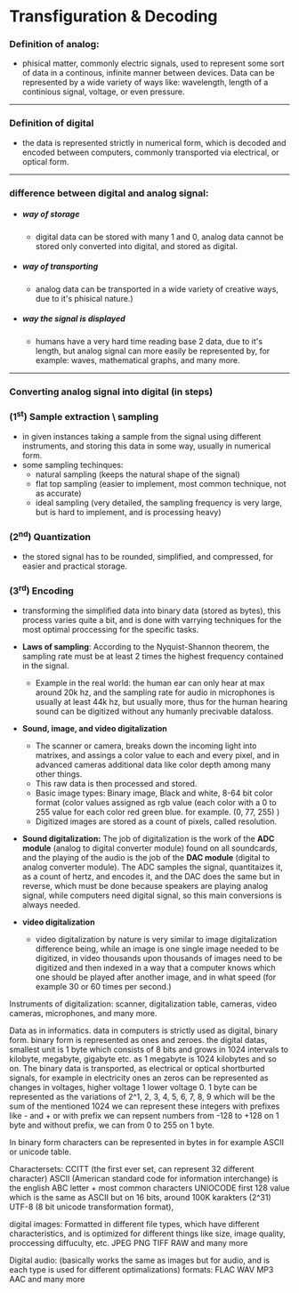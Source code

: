 # Transfiguration & Decoding

### Definition of analog: 
- phisical matter, commonly electric signals, used to represent some sort of data in a continous, infinite manner between devices. Data can be represented by a wide variety of ways like: wavelength, length of a continious signal, voltage, or even pressure. 
---

### Definition of digital 
- the data is represented strictly in numerical form, which is decoded and encoded between computers, commonly transported via electrical, or optical form.
---

### difference between digital and analog signal:
- ##### way of storage 
	-  digital data can be stored with many 1 and 0, analog data cannot be stored only converted into digital, and stored as digital.

- ##### way of transporting 
	- analog data can be transported in a wide variety of creative ways, due to it's phisical nature.)

- ##### way the signal is displayed 
	- humans have a very hard time reading base 2 data, due to it's length, but analog signal can more easily be represented by, for example: waves, mathematical graphs, and many more.
---

### Converting analog signal into digital (in steps)
### (1<sup>st</sup>)  Sample extraction \ sampling
- in given instances taking a sample from the signal using different instruments, and storing this data in some way, usually in numerical form.
- some sampling techinques: 
	- natural sampling (keeps the natural shape of the signal)
	- flat top sampling (easier to implement, most common technique, not as accurate)
	- ideal sampling (very detailed, the sampling frequency is very large, but is hard to implement, and is processing heavy)

### (2<sup>nd</sup>)  Quantization 
- the stored signal has to be rounded, simplified, and compressed, for easier and practical storage.

### (3<sup>rd</sup>)  Encoding 
- transforming the simplified data into binary data (stored as bytes), this process varies quite a bit, and is done with varrying techniques for the most optimal proccessing for the specific tasks.
- **Laws of sampling**: According to the Nyquist-Shannon theorem, the sampling rate must be at least 2 times the highest frequency contained in the signal. 
	- Example in the real world: the human ear can only hear at max around 20k hz, and the sampling rate for audio in 	microphones is usually at least 44k hz, but usually more, thus for the human hearing sound can be digitized without any humanly precivable dataloss.
- **Sound, image, and video digitalization**
	- The scanner or camera, breaks down the incoming light into matrixes, and assings a color value to each and every pixel, and in advanced cameras additional data like color depth among many other things.
	- This raw data is then processed and stored.
	- Basic image types: Binary image, Black and white, 8-64 bit color format (color values assigned as rgb value (each color with a 0 to 255 value for each color red green blue. for example. (0, 77, 255) )
	- Digitized images are stored as a count of pixels, called resolution.
	
- **Sound digitalization:** 
	The job of digitalization is the work of the **ADC module** (analog to digital converter module) found on all soundcards, and the playing of the audio is the job of the **DAC module** (digital to analog converter module). 
	The ADC samples the signal, quantitaizes it, as a count of hertz, and encodes it, and the DAC does the same but in reverse, which must be done because speakers are playing analog signal, while computers need digital signal, so this main conversions is always needed.

- **video digitalization**
	- video digitalization by nature is very similar to image digitalization difference being, while an image is one single image needed to be digitized, in video thousands upon thousands of images need to be digitized and then indexed in a way that a computer knows which one should be played after another image, and in what speed (for example 30 or 60 times per second.)
	
Instruments of digitalization: scanner, digitalization table, cameras, video cameras, microphones, and many more.

Data as in informatics.
data in computers is strictly used as digital, binary form.
binary form is represented as ones and zeroes. the digital datas, smallest unit is 1 byte which consists of 8 bits and grows in 1024 intervals to kilobyte, megabyte, gigabyte etc. as 1 megabyte is 1024 kilobytes and so on. 
	The binary data is transported, as electrical or optical shortburted signals, for example in electricity ones an zeros can be represented as changes in voltages, higher voltage 1 lower voltage 0.
	1 byte can be represented as the variations of 2^1, 2, 3, 4, 5, 6, 7, 8, 9 which will be the sum of the mentioned 1024
we can represent these integers with prefixes like - and +
or with prefix we can repsent numbers from -128 to +128 on 1 byte
and without prefix, we can from 0 to 255 on 1 byte.

In binary form characters can be represented in bytes in for example ASCII or unicode table.

Charactersets: 
	CCITT (the first ever set, can represent 32 different character)
	ASCII (American standard code for information interchange) is the english ABC letter + most common characters
	UNIOCODE first 128 value which is the same as ASCII but on 16 bits, around 100K karakters (2^31) 
	UTF-8 (8 bit unicode transformation format),
	
digital images:
	Formatted in different file types, which have different characteristics, and is optimized for different things like size, image quality, proccessing diffuculty, etc.
	JPEG 
	PNG
	TIFF
	RAW and many more

Digital audio: (basically works the same as images but for audio, and is each type is used for different optimalizations)
	formats: 
	FLAC
	WAV 
	MP3
	AAC and many more